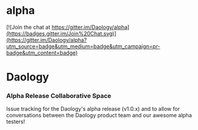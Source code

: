 # alpha

[![Join the chat at https://gitter.im/Daology/alpha](https://badges.gitter.im/Join%20Chat.svg)](https://gitter.im/Daology/alpha?utm_source=badge&utm_medium=badge&utm_campaign=pr-badge&utm_content=badge)

# Daology

### Alpha Release Collaborative Space

Issue tracking for the Daology's alpha release (v1.0.x) and to allow for conversations between the Daology product team and our awesome alpha testers!
